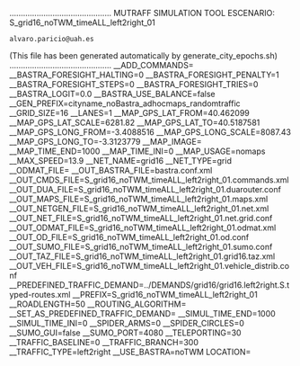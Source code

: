 .............................................
    MUTRAFF SIMULATION TOOL
    ESCENARIO: S_grid16_noTWM_timeALL_left2right_01

    alvaro.paricio@uah.es
(This file has been generated automatically by generate_city_epochs.sh)
.............................................
__ADD_COMMANDS=
__BASTRA_FORESIGHT_HALTING=0
__BASTRA_FORESIGHT_PENALTY=1
__BASTRA_FORESIGHT_STEPS=0
__BASTRA_FORESIGHT_TRIES=0
__BASTRA_LOGIT=0.0
__BASTRA_USE_BALANCE=false
__GEN_PREFIX=cityname_noBastra_adhocmaps_randomtraffic
__GRID_SIZE=16
__LANES=1
__MAP_GPS_LAT_FROM=40.462099
__MAP_GPS_LAT_SCALE=6281.82
__MAP_GPS_LAT_TO=40.5187581
__MAP_GPS_LONG_FROM=-3.4088516
__MAP_GPS_LONG_SCALE=8087.43
__MAP_GPS_LONG_TO=-3.3123779
__MAP_IMAGE=
__MAP_TIME_END=1000
__MAP_TIME_INI=0
__MAP_USAGE=nomaps
__MAX_SPEED=13.9
__NET_NAME=grid16
__NET_TYPE=grid
__ODMAT_FILE=
__OUT_BASTRA_FILE=bastra.conf.xml
__OUT_CMDS_FILE=S_grid16_noTWM_timeALL_left2right_01.commands.xml
__OUT_DUA_FILE=S_grid16_noTWM_timeALL_left2right_01.duarouter.conf
__OUT_MAPS_FILE=S_grid16_noTWM_timeALL_left2right_01.maps.xml
__OUT_NETGEN_FILE=S_grid16_noTWM_timeALL_left2right_01.net.xml
__OUT_NET_FILE=S_grid16_noTWM_timeALL_left2right_01.net.grid.conf
__OUT_ODMAT_FILE=S_grid16_noTWM_timeALL_left2right_01.odmat.xml
__OUT_OD_FILE=S_grid16_noTWM_timeALL_left2right_01.od.conf
__OUT_SUMO_FILE=S_grid16_noTWM_timeALL_left2right_01.sumo.conf
__OUT_TAZ_FILE=S_grid16_noTWM_timeALL_left2right_01.grid16.taz.xml
__OUT_VEH_FILE=S_grid16_noTWM_timeALL_left2right_01.vehicle_distrib.conf
__PREDEFINED_TRAFFIC_DEMAND=../DEMANDS/grid16/grid16.left2right.S.typed-routes.xml
__PREFIX=S_grid16_noTWM_timeALL_left2right_01
__ROADLENGTH=50
__ROUTING_ALGORITHM=
__SET_AS_PREDEFINED_TRAFFIC_DEMAND=
__SIMUL_TIME_END=1000
__SIMUL_TIME_INI=0
__SPIDER_ARMS=0
__SPIDER_CIRCLES=0
__SUMO_GUI=false
__SUMO_PORT=4080
__TELEPORTING=30
__TRAFFIC_BASELINE=0
__TRAFFIC_BRANCH=300
__TRAFFIC_TYPE=left2right
__USE_BASTRA=noTWM
LOCATION=    <location netOffset="0.00,0.00" convBoundary="0.00,0.00,1560.00,1560.00" origBoundary="0.00,0.00,1560.00,1560.00" projParameter="!"/>

